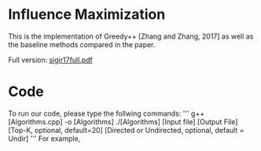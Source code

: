 # Influence Maximization
This is the implementation of Greedy++ [Zhang and Zhang, 2017] as well as the baseline methods compared in the paper.

Full version: [sigir17full.pdf](sigir17full.pdf)

# Code
To run our code, please type the follwing commands:
'''
g++ [Algorithms.cpp] -o [Algorithms]
./[Algorithms] [Input file] [Output File] [Top-K, optional, default=20] [Directed or Undirected, optional, default = Undir]
'''
For example,
